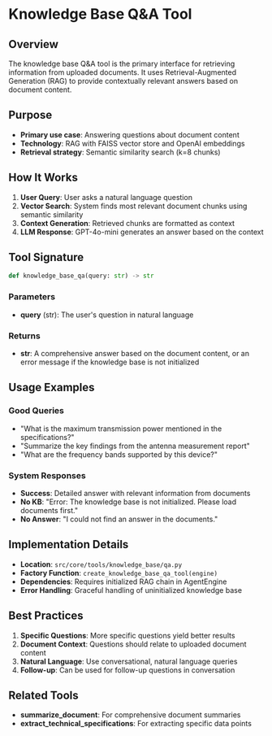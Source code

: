# Knowledge Base Q&A Tool

## Overview

The knowledge base Q&A tool is the primary interface for retrieving information from uploaded documents. It uses Retrieval-Augmented Generation (RAG) to provide contextually relevant answers based on document content.

## Purpose

- **Primary use case**: Answering questions about document content
- **Technology**: RAG with FAISS vector store and OpenAI embeddings
- **Retrieval strategy**: Semantic similarity search (k=8 chunks)

## How It Works

1. **User Query**: User asks a natural language question
2. **Vector Search**: System finds most relevant document chunks using semantic similarity
3. **Context Generation**: Retrieved chunks are formatted as context
4. **LLM Response**: GPT-4o-mini generates an answer based on the context

## Tool Signature

```python
def knowledge_base_qa(query: str) -> str
```

### Parameters

- **query** (str): The user's question in natural language

### Returns

- **str**: A comprehensive answer based on the document content, or an error message if the knowledge base is not initialized

## Usage Examples

### Good Queries
- "What is the maximum transmission power mentioned in the specifications?"
- "Summarize the key findings from the antenna measurement report"
- "What are the frequency bands supported by this device?"

### System Responses
- **Success**: Detailed answer with relevant information from documents
- **No KB**: "Error: The knowledge base is not initialized. Please load documents first."
- **No Answer**: "I could not find an answer in the documents."

## Implementation Details

- **Location**: `src/core/tools/knowledge_base/qa.py`
- **Factory Function**: `create_knowledge_base_qa_tool(engine)`
- **Dependencies**: Requires initialized RAG chain in AgentEngine
- **Error Handling**: Graceful handling of uninitialized knowledge base

## Best Practices

1. **Specific Questions**: More specific questions yield better results
2. **Document Context**: Questions should relate to uploaded document content
3. **Natural Language**: Use conversational, natural language queries
4. **Follow-up**: Can be used for follow-up questions in conversation

## Related Tools

- **summarize_document**: For comprehensive document summaries
- **extract_technical_specifications**: For extracting specific data points
